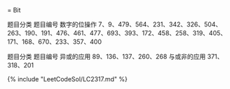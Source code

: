 = Bit

题目分类	题目编号
数字的位操作	7、9、479、564、231、342、326、504、263、190、191、476、461、477、693、393、172、458、258、319、405、171、168、670、233、357、400

题目分类	题目编号
异或的应用	89、136、137、260、268
与或非的应用	371、318、201

{% include "LeetCodeSol/LC2317.md" %}